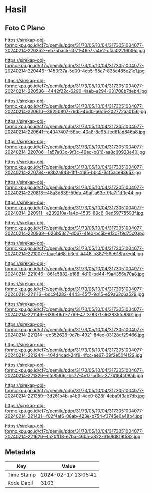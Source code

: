 # Hasil

## Foto C Plano

https://sirekap-obj-formc.kpu.go.id/cf7c/pemilu/pdpr/31/73/05/10/04/3173051004077-20240214-220352--eb75bac5-c071-46e7-a4e2-cfaa0229939d.jpg

https://sirekap-obj-formc.kpu.go.id/cf7c/pemilu/pdpr/31/73/05/10/04/3173051004077-20240214-220446--1450f37a-5d00-4cb5-95e7-835e485e21e1.jpg

https://sirekap-obj-formc.kpu.go.id/cf7c/pemilu/pdpr/31/73/05/10/04/3173051004077-20240214-220536--4442f22c-6290-4aeb-a294-631708b7deb4.jpg

https://sirekap-obj-formc.kpu.go.id/cf7c/pemilu/pdpr/31/73/05/10/04/3173051004077-20240214-220610--39250807-76d5-4bd0-a6d5-202772aa0156.jpg

https://sirekap-obj-formc.kpu.go.id/cf7c/pemilu/pdpr/31/73/05/10/04/3173051004077-20240214-220641--c4047407-58bc-40a8-8c95-fed61ad846a8.jpg

https://sirekap-obj-formc.kpu.go.id/cf7c/pemilu/pdpr/31/73/05/10/04/3173051004077-20240214-220706--1a57e03c-9f3c-40ad-b816-aa8c60920e40.jpg

https://sirekap-obj-formc.kpu.go.id/cf7c/pemilu/pdpr/31/73/05/10/04/3173051004077-20240214-220734--e8b2a843-1fff-4185-bbc5-6cf5ace93657.jpg

https://sirekap-obj-formc.kpu.go.id/cf7c/pemilu/pdpr/31/73/05/10/04/3173051004077-20240214-220818--48a3d839-59da-49af-a63e-9fa7f1dffe44.jpg

https://sirekap-obj-formc.kpu.go.id/cf7c/pemilu/pdpr/31/73/05/10/04/3173051004077-20240214-220911--e239210a-1a4c-4535-80c6-0ed59775593f.jpg

https://sirekap-obj-formc.kpu.go.id/cf7c/pemilu/pdpr/31/73/05/10/04/3173051004077-20240214-220939--626b53c7-d067-4fe0-bc5b-e13c7f9d75c0.jpg

https://sirekap-obj-formc.kpu.go.id/cf7c/pemilu/pdpr/31/73/05/10/04/3173051004077-20240214-221007--faae1468-b3ed-4448-b887-59e618fa7ed4.jpg

https://sirekap-obj-formc.kpu.go.id/cf7c/pemilu/pdpr/31/73/05/10/04/3173051004077-20240214-221046--861e5882-b188-4d10-bd44-f9a4356a70a8.jpg

https://sirekap-obj-formc.kpu.go.id/cf7c/pemilu/pdpr/31/73/05/10/04/3173051004077-20240214-221116--bdc94283-4443-45f7-9d15-e59a62c6a529.jpg

https://sirekap-obj-formc.kpu.go.id/cf7c/pemilu/pdpr/31/73/05/10/04/3173051004077-20240214-221146--639ef6d1-7769-47f3-9371-963835fd8801.jpg

https://sirekap-obj-formc.kpu.go.id/cf7c/pemilu/pdpr/31/73/05/10/04/3173051004077-20240214-221214--ec352628-9c7b-4921-84ec-03128df29466.jpg

https://sirekap-obj-formc.kpu.go.id/cf7c/pemilu/pdpr/31/73/05/10/04/3173051004077-20240214-221244--404d4cad-24f9-4fcc-ae97-39f2e50f4f22.jpg

https://sirekap-obj-formc.kpu.go.id/cf7c/pemilu/pdpr/31/73/05/10/04/3173051004077-20240214-221326--cfc8596c-bc77-4e17-bd5c-3774194c08ab.jpg

https://sirekap-obj-formc.kpu.go.id/cf7c/pemilu/pdpr/31/73/05/10/04/3173051004077-20240214-221359--3d261b4b-a4b9-4ee0-828f-4eba9f3ab7db.jpg

https://sirekap-obj-formc.kpu.go.id/cf7c/pemilu/pdpr/31/73/05/10/04/3173051004077-20240214-221431--f02f4af6-08ab-423e-b754-f3745e6a48b4.jpg

https://sirekap-obj-formc.kpu.go.id/cf7c/pemilu/pdpr/31/73/05/10/04/3173051004077-20240214-221626--fa20ff18-e7ba-46ba-a822-61e8d819f582.jpg


## Metadata

| Key        | Value               |
| ---------- | ------------------- |
| Time Stamp | 2024-02-17 13:05:41 |
| Kode Dapil | 3103                |



